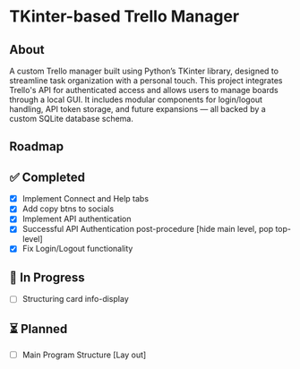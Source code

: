 # TKinter-based Trello Manager

## About
A custom Trello manager built using Python’s TKinter library, designed to streamline task organization with a personal touch. This project integrates Trello's API for authenticated access and allows users to manage boards through a local GUI. It includes modular components for login/logout handling, API token storage, and future expansions — all backed by a custom SQLite database schema.

## Roadmap

## ✅ Completed
- [x] Implement Connect and Help tabs
- [x] Add copy btns to socials
- [x] Implement API authentication
- [x] Successful API Authentication post-procedure [hide main level, pop top-level]
- [x] Fix Login/Logout functionality

## 🚧 In Progress
- [ ] Structuring card info-display


## ⏳ Planned
- [ ] Main Program Structure [Lay out]

